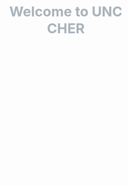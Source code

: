<!--Integrated CSS into HTML in "Featured Content(optional)"-->
<section class="hero-container" style="  color: #fff;  line-height: 44px;  padding: 22px 80px 22px 80px;  text-align: center;">
	<h2 style="  color: #a9b2b9;  font-size: 36px;  margin-top: 120px;">Welcome to UNC CHER</h2>
	<p style="font-size: 24px;  font-weight: 100;  margin-top:20px;">Commitment to health equity | Innovation | Translational research</p>
	<h5 style="color: #fff;  cursor: pointer;  font-weight: 300;  margin-top: 210px;  margin-bottom:0px;  text-transform: uppercase;  padding-bottom:0px;  line-height:0px;  letter-spacing: .5px;">Learn more</h5>
	<a href="#event-title"><img src="https://cher.unc.edu/files/2016/09/Arrow.png" style="text-align:center; width:16px;"></a>
</section>
